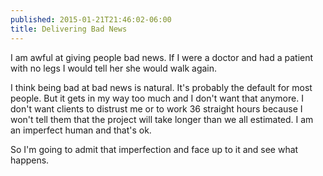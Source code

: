 ```yaml
---
published: 2015-01-21T21:46:02-06:00
title: Delivering Bad News
---
```

I am awful at giving people bad news. If I were a doctor and had a patient with no legs I would tell her she would walk again.

I think being bad at bad news is natural. It's probably the default for most people. But it gets in my way too much and I don't want that anymore. I don't want clients to distrust me or to work 36 straight hours because I won't tell them that the project will take longer than we all estimated. I am an imperfect human and that's ok.

So I'm going to admit that imperfection and face up to it and see what happens. 